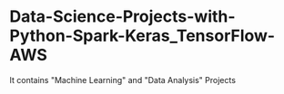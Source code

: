 # Data-Science-Projects-with-Python-Spark-Keras_TensorFlow-AWS
It contains "Machine Learning" and "Data Analysis" Projects

